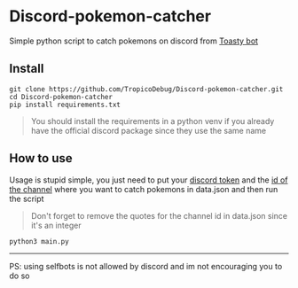 # Discord-pokemon-catcher
Simple python script to catch pokemons on discord from [Toasty bot](https://toastybot.com)

## Install
```
git clone https://github.com/TropicoDebug/Discord-pokemon-catcher.git
cd Discord-pokemon-catcher
pip install requirements.txt
```
> You should install the requirements in a python venv if you already have the official discord package since they use the same name
## How to use
Usage is stupid simple, you just need to put your [discord token](https://www.androidauthority.com/get-discord-token-3149920/) and the [id of the channel](https://support.discord.com/hc/en-us/articles/206346498-Where-can-I-find-my-User-Server-Message-ID-) where you want to catch pokemons in data.json and then run the script
> Don't forget to remove the quotes for the channel id in data.json since it's an integer
```
python3 main.py
```
___
PS: using selfbots is not allowed by discord and im not encouraging you to do so
